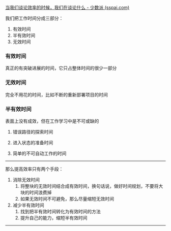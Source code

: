[当我们谈论效率的时候，我们在谈论什么 - 少数派 (sspai.com)](https://sspai.com/post/71159)

我们把工作时间分成三部分：
1. 有效时间
2. 半有效时间
3. 无效时间

### 有效时间

真正的有突破进展的时间，它只占整体时间的很少一部分

### 无效时间

完全不用花的时间，比如不断的重新部署项目的时间

### 半有效时间

表面上没有成效，但在工作学习中是不可或缺的

1. 错误路径的探索时间

2. 进入状态的准备时间

3. 简单的不可自动工作的时间

---

那么提高效率只有两个手段：
1. 消除无效时间
	1. 将整块的无效时间结合成有效时间，换句话说，做好时间规划，不要将大块的时间浪费掉
	2. 如果无效时间不可避免，那么尽量缩短无效时间
2. 减少半有效时间
	1. 找到把半有效时间转化为有效时间的方法
	2. 提升自己的能力，缩短半有效时间


---



